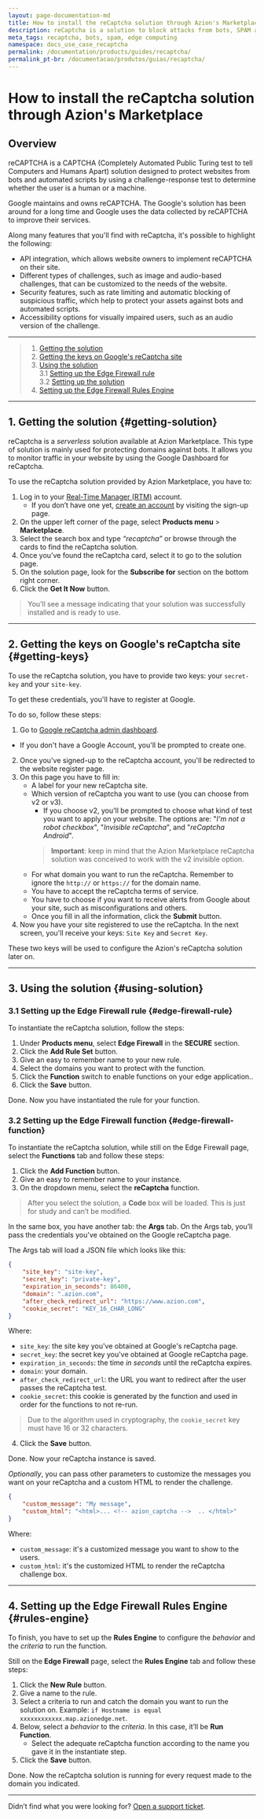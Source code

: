 ```yaml
---
layout: page-documentation-md
title: How to install the reCaptcha solution through Azion's Marketplace
description: reCaptcha is a solution to block attacks from bots, SPAM and others.
meta_tags: recaptcha, bots, spam, edge computing
namespace: docs_use_case_recaptcha
permalink: /documentation/products/guides/recaptcha/
permalink_pt-br: /documentacao/produtos/guias/recaptcha/
---
```


# How to install the reCaptcha solution through Azion's Marketplace

## Overview

reCAPTCHA is a CAPTCHA (Completely Automated Public Turing test to tell Computers and Humans Apart) solution designed to protect websites from bots and automated scripts by using a challenge-response test to determine whether the user is a human or a machine.

Google maintains and owns reCAPTCHA. The Google's solution has been around for a long time and Google uses the data collected by reCAPTCHA to improve their services.

Along many features that you'll find with reCaptcha, it's possible to highlight the following:

- API integration, which allows website owners to implement reCAPTCHA on their site.
- Different types of challenges, such as image and audio-based challenges, that can be customized to the needs of the website.
- Security features, such as rate limiting and automatic blocking of suspicious traffic, which help to protect your assets against bots and automated scripts.
- Accessibility options for visually impaired users, such as an audio version of the challenge.

---

> 1. [Getting the solution](#getting-solution)
> 2. [Getting the keys on Google's reCaptcha site](#getting-keys)
> 3. [Using the solution](#using-solution)\
> 3.1 [Setting up the Edge Firewall rule](#edge-firewall-rule)\
> 3.2 [Setting up the solution](#edge-firewall-function)
> 4. [Setting up the Edge Firewall Rules Engine](#rules-engine)

---

## 1. Getting the solution {#getting-solution}

reCaptcha is a *serverless* solution available at Azion Marketplace. This type of solution is mainly used for protecting domains against bots. It allows you to monitor traffic in your website by using the Google Dashboard for reCaptcha.

To use the reCaptcha solution provided by Azion Marketplace, you have to:

1. Log in to your [Real-Time Manager (RTM)](https://manager.azion.com/) account.
    - If you don’t have one yet, [create an account](https://manager.azion.com/signup/) by visiting the sign-up page.
2. On the upper left corner of the page, select **Products menu** > **Marketplace**.
3. Select the search box and type *“recaptcha”* or browse through the cards to find the reCaptcha solution.
4. Once you’ve found the reCaptcha card, select it to go to the solution page.
5. On the solution page, look for the **Subscribe for** section on the bottom right corner.
6. Click the **Get It Now** button.

> You’ll see a message indicating that your solution was successfully installed and is ready to use.

---

## 2. Getting the keys on Google's reCaptcha site {#getting-keys}

To use the reCaptcha solution, you have to provide two keys: your `secret-key` and your `site-key`. 

To get these credentials, you'll have to register at Google. 

To do so, follow these steps:

1. Go to [Google reCaptcha admin dashboard](https://developers.google.com/recaptcha).
 - If you don't have a Google Account, you'll be prompted to create one.
2. Once you've signed-up to the reCaptcha account, you'll be redirected to the website register page.
3. On this page you have to fill in:
    - A label for your new reCaptcha site.
    - Which version of reCaptcha you want to use (you can choose from v2 or v3).
        - If you choose v2, you'll be prompted to choose what kind of test you want to apply on your website. The options are: "*I'm not a robot checkbox*", "*Invisible reCaptcha*", and "*reCaptcha Android*".
        > **Important**: keep in mind that the Azion Marketplace reCaptcha solution was conceived to work with the v2 invisible option.
    - For what domain you want to run the reCaptcha. Remember to ignore the `http://` or `https://` for the domain name.
    - You have to accept the reCaptcha terms of service.
    - You have to choose if you want to receive alerts from Google about your site, such as misconfigurations and others.
    - Once you fill in all the information, click the **Submit** button.
4. Now you have your site registered to use the reCaptcha. In the next screen, you'll receive your keys: `Site Key` and `Secret Key`.

These two keys will be used to configure the Azion's reCaptcha solution later on.

---

## 3. Using the solution {#using-solution}

### 3.1 Setting up the Edge Firewall rule {#edge-firewall-rule}

To instantiate the reCaptcha solution, follow the steps:

1. Under **Products menu**, select **Edge Firewall** in the **SECURE** section.
2. Click the **Add Rule Set** button.
3. Give an easy to remember name to your new rule.
3. Select the domains you want to protect with the function.
4. Click the **Function** switch to enable functions on your edge application..
5. Click the **Save** button.

Done. Now you have instantiated the rule for your function.

### 3.2 Setting up the Edge Firewall function {#edge-firewall-function}

To instantiate the reCaptcha solution, while still on the Edge Firewall page, select the **Functions** tab and follow these steps:

1. Click the **Add Function** button.
2. Give an easy to remember name to your instance.
3. On the dropdown menu, select the **reCaptcha** function.

> After you select the solution, a **Code** box will be loaded. This is just for study and can’t be modified.

In the same box, you have another tab: the **Args** tab. On the Args tab, you’ll pass the credentials you've obtained on the Google reCaptcha page.

The Args tab will load a JSON file which looks like this:

```json
{
    "site_key": "site-key",
    "secret_key": "private-key",
    "expiration_in_seconds": 86400,
    "domain": ".azion.com",
    "after_check_redirect_url": "https://www.azion.com",
    "cookie_secret": "KEY_16_CHAR_LONG"
}
```

Where:
- `site_key`: the site key you've obtained at Google's reCaptcha page.
- `secret_key`: the secret key you've obtained at Google reCaptcha page.
- `expiration_in_seconds`: the time *in seconds* until the reCaptcha expires.
- `domain`: your domain.
- `after_check_redirect_url`: the URL you want to redirect after the user passes the reCaptcha test.
- `cookie_secret`: this cookie is generated by the function and used in order for the functions to not re-run. 

> Due to the algorithm used in cryptography, the `cookie_secret` key must have 16 or 32 characters.

4. Click the **Save** button.

Done. Now your reCaptcha instance is saved.

*Optionally*, you can pass other parameters to customize the messages you want on your reCaptcha and a custom HTML to render the challenge.

```json
{
    "custom_message": "My message",
    "custom_html": "<html>... <!-- azion_captcha -->  .. </html>"
}
```

Where:
- `custom_message`: it's a customized message you want to show to the users.
- `custom_html`: it's the customized HTML to render the reCaptcha challenge box.

---

## 4. Setting up the Edge Firewall Rules Engine {#rules-engine}

To finish, you have to set up the **Rules Engine** to configure the *behavior* and the *criteria* to run the function.

Still on the **Edge Firewall** page, select the **Rules Engine** tab and follow these steps:

1. Click the **New Rule** button.
2. Give a name to the rule.
3. Select a criteria to run and catch the domain you want to run the solution on. Example: `if Hostname is equal xxxxxxxxxxxx.map.azionedge.net`.
4. Below, select a *behavior* to the *criteria*. In this case, it’ll be **Run Function**. 
    - Select the adequate reCaptcha function according to the name you gave it in the instantiate step.
5. Click the **Save** button.

Done. Now the reCaptcha solution is running for every request made to the domain you indicated.

---

Didn’t find what you were looking for? [Open a support ticket](https://tickets.azion.com/).
